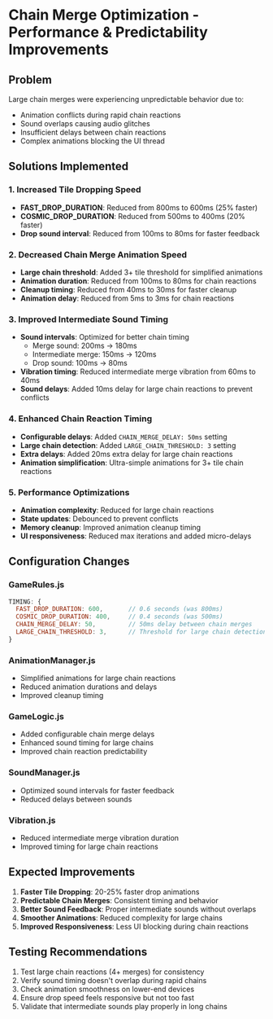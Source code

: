 # Chain Merge Optimization - Performance & Predictability Improvements

## Problem
Large chain merges were experiencing unpredictable behavior due to:
- Animation conflicts during rapid chain reactions
- Sound overlaps causing audio glitches
- Insufficient delays between chain reactions
- Complex animations blocking the UI thread

## Solutions Implemented

### 1. **Increased Tile Dropping Speed**
- **FAST_DROP_DURATION**: Reduced from 800ms to 600ms (25% faster)
- **COSMIC_DROP_DURATION**: Reduced from 500ms to 400ms (20% faster)
- **Drop sound interval**: Reduced from 100ms to 80ms for faster feedback

### 2. **Decreased Chain Merge Animation Speed**
- **Large chain threshold**: Added 3+ tile threshold for simplified animations
- **Animation duration**: Reduced from 100ms to 80ms for chain reactions
- **Cleanup timing**: Reduced from 40ms to 30ms for faster cleanup
- **Animation delay**: Reduced from 5ms to 3ms for chain reactions

### 3. **Improved Intermediate Sound Timing**
- **Sound intervals**: Optimized for better chain timing
  - Merge sound: 200ms → 180ms
  - Intermediate merge: 150ms → 120ms
  - Drop sound: 100ms → 80ms
- **Vibration timing**: Reduced intermediate merge vibration from 60ms to 40ms
- **Sound delays**: Added 10ms delay for large chain reactions to prevent conflicts

### 4. **Enhanced Chain Reaction Timing**
- **Configurable delays**: Added `CHAIN_MERGE_DELAY: 50ms` setting
- **Large chain detection**: Added `LARGE_CHAIN_THRESHOLD: 3` setting
- **Extra delays**: Added 20ms extra delay for large chain reactions
- **Animation simplification**: Ultra-simple animations for 3+ tile chain reactions

### 5. **Performance Optimizations**
- **Animation complexity**: Reduced for large chain reactions
- **State updates**: Debounced to prevent conflicts
- **Memory cleanup**: Improved animation cleanup timing
- **UI responsiveness**: Reduced max iterations and added micro-delays

## Configuration Changes

### GameRules.js
```javascript
TIMING: {
  FAST_DROP_DURATION: 600,       // 0.6 seconds (was 800ms)
  COSMIC_DROP_DURATION: 400,     // 0.4 seconds (was 500ms)
  CHAIN_MERGE_DELAY: 50,         // 50ms delay between chain merges
  LARGE_CHAIN_THRESHOLD: 3,      // Threshold for large chain detection
}
```

### AnimationManager.js
- Simplified animations for large chain reactions
- Reduced animation durations and delays
- Improved cleanup timing

### GameLogic.js
- Added configurable chain merge delays
- Enhanced sound timing for large chains
- Improved chain reaction predictability

### SoundManager.js
- Optimized sound intervals for faster feedback
- Reduced delays between sounds

### Vibration.js
- Reduced intermediate merge vibration duration
- Improved timing for large chain reactions

## Expected Improvements

1. **Faster Tile Dropping**: 20-25% faster drop animations
2. **Predictable Chain Merges**: Consistent timing and behavior
3. **Better Sound Feedback**: Proper intermediate sounds without overlaps
4. **Smoother Animations**: Reduced complexity for large chains
5. **Improved Responsiveness**: Less UI blocking during chain reactions

## Testing Recommendations

1. Test large chain reactions (4+ merges) for consistency
2. Verify sound timing doesn't overlap during rapid chains
3. Check animation smoothness on lower-end devices
4. Ensure drop speed feels responsive but not too fast
5. Validate that intermediate sounds play properly in long chains 
